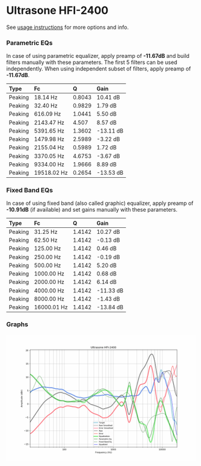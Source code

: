 # Ultrasone HFI-2400
See [usage instructions](https://github.com/jaakkopasanen/AutoEq#usage) for more options and info.

### Parametric EQs
In case of using parametric equalizer, apply preamp of **-11.67dB** and build filters manually
with these parameters. The first 5 filters can be used independently.
When using independent subset of filters, apply preamp of **-11.67dB**.

| Type    | Fc          |      Q | Gain      |
|:--------|:------------|:-------|:----------|
| Peaking | 18.14 Hz    | 0.8043 | 10.41 dB  |
| Peaking | 32.40 Hz    | 0.9829 | 1.79 dB   |
| Peaking | 616.09 Hz   | 1.0441 | 5.50 dB   |
| Peaking | 2143.47 Hz  | 4.507  | 8.57 dB   |
| Peaking | 5391.65 Hz  | 1.3602 | -13.11 dB |
| Peaking | 1479.98 Hz  | 2.5989 | -3.22 dB  |
| Peaking | 2155.04 Hz  | 0.5989 | 1.72 dB   |
| Peaking | 3370.05 Hz  | 4.6753 | -3.67 dB  |
| Peaking | 9334.00 Hz  | 1.9666 | 8.89 dB   |
| Peaking | 19518.02 Hz | 0.2654 | -13.53 dB |

### Fixed Band EQs
In case of using fixed band (also called graphic) equalizer, apply preamp of **-10.91dB**
(if available) and set gains manually with these parameters.

| Type    | Fc          |      Q | Gain      |
|:--------|:------------|:-------|:----------|
| Peaking | 31.25 Hz    | 1.4142 | 10.27 dB  |
| Peaking | 62.50 Hz    | 1.4142 | -0.13 dB  |
| Peaking | 125.00 Hz   | 1.4142 | 0.46 dB   |
| Peaking | 250.00 Hz   | 1.4142 | -0.19 dB  |
| Peaking | 500.00 Hz   | 1.4142 | 5.20 dB   |
| Peaking | 1000.00 Hz  | 1.4142 | 0.68 dB   |
| Peaking | 2000.00 Hz  | 1.4142 | 6.14 dB   |
| Peaking | 4000.00 Hz  | 1.4142 | -11.33 dB |
| Peaking | 8000.00 Hz  | 1.4142 | -1.43 dB  |
| Peaking | 16000.01 Hz | 1.4142 | -13.84 dB |

### Graphs
![](./Ultrasone%20HFI-2400.png)